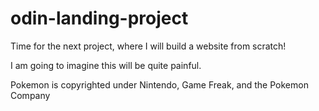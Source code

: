 # odin-landing-project

<p>Time for the next project, where I will build a website from scratch!</p>
<p>I am going to imagine this will be quite painful.</p>

<p>Pokemon is copyrighted under Nintendo, Game Freak, and the Pokemon Company</p>

